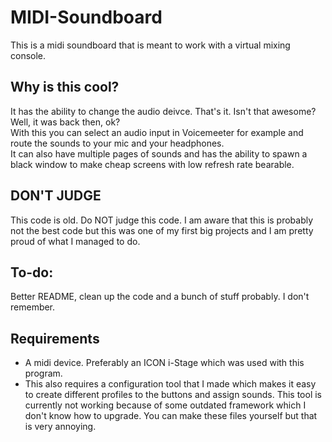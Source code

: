 # MIDI-Soundboard
This is a midi soundboard that is meant to work with a virtual mixing console.

## Why is this cool?
It has the ability to change the audio deivce. That's it. Isn't that awesome? Well, it was back then, ok?\
With this you can select an audio input in Voicemeeter for example and route the sounds to your mic and your headphones.\
It can also have multiple pages of sounds and has the ability to spawn a black window to make cheap screens with low refresh rate bearable.

## DON'T JUDGE
This code is old. Do NOT judge this code. I am aware that this is probably not the best code but this was one of my first big projects and I am pretty proud of what I managed to do.

## To-do:
Better README, clean up the code and a bunch of stuff probably. I don't remember.

## Requirements
- A midi device. Preferably an ICON i-Stage which was used with this program.
- This also requires a configuration tool that I made which makes it easy to create different profiles to the buttons and assign sounds. This tool is currently not working because of some outdated framework which I don't know how to upgrade. You can make these files yourself but that is very annoying.
